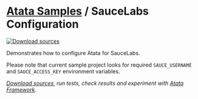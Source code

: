 # [Atata Samples](https://github.com/atata-framework/atata-samples) / SauceLabs Configuration

[![Download sources](https://img.shields.io/badge/Download-sources-brightgreen.svg)](https://github.com/atata-framework/atata-samples/raw/main/_archives/SauceLabs.zip)

Demonstrates how to configure Atata for SauceLabs.

Please note that current sample project looks for required `SAUCE_USERNAME` and `SAUCE_ACCESS_KEY` environment variables.

*[Download sources](https://github.com/atata-framework/atata-samples/raw/main/_archives/SauceLabs.zip),
run tests, check results and experiment with [Atata Framework](https://atata.io).*